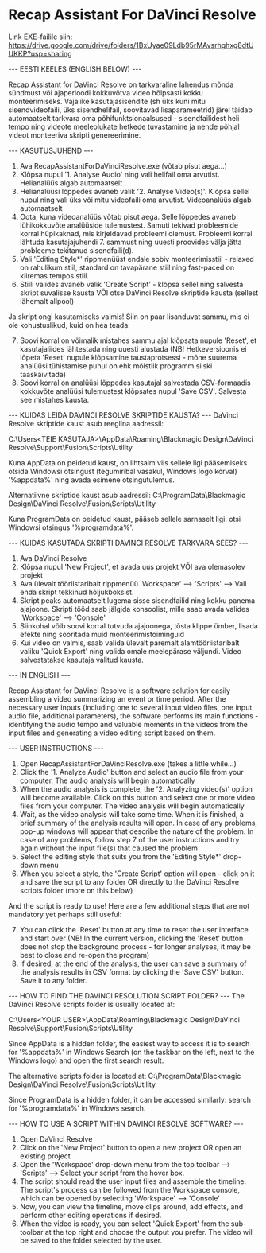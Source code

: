 # Recap Assistant For DaVinci Resolve

Link EXE-failile siin: https://drive.google.com/drive/folders/1BxUyae09Ldb95rMAvsrhghxg8dtUUKKP?usp=sharing

--- EESTI KEELES (ENGLISH BELOW) ---

Recap Assistant for DaVinci Resolve on tarkvaraline lahendus mõnda sündmust või ajaperioodi kokkuvõtva video hõlpsasti kokku monteerimiseks. Vajalike kasutajasisendite (sh üks kuni mitu sisendvideofaili, üks sisendhelifail, soovitavad lisaparameetrid) järel täidab automaatselt tarkvara oma põhifunktsionaalsused - sisendfailidest heli tempo ning videote meeleolukate hetkede tuvastamine ja nende põhjal videot monteeriva skripti genereerimine.

--- KASUTUSJUHEND ---
1. Ava RecapAssistantForDaVinciResolve.exe (võtab pisut aega...)
2. Klõpsa nupul '1. Analyse Audio' ning vali helifail oma arvutist. Helianalüüs algab automaatselt
3. Helianalüüsi lõppedes avaneb valik '2. Analyse Video(s)'. Klõpsa sellel nupul ning vali üks või mitu videofaili oma arvutist. Videoanalüüs algab automaatselt
4. Oota, kuna videoanalüüs võtab pisut aega. Selle lõppedes avaneb lühikokkuvõte analüüside tulemustest. Samuti tekivad probleemide korral hüpikaknad, mis kirjeldavad probleemi olemust. Probleemi korral lähtuda kasutajajuhendi 7. sammust ning uuesti proovides välja jätta probleeme tekitanud sisendfaili(d).
5. Vali 'Editing Style*' rippmenüüst endale sobiv monteerimisstiil - relaxed on rahulikum stiil, standard on tavapärane stiil ning fast-paced on kiiremas tempos stiil.
6. Stiili valides avaneb valik 'Create Script' - klõpsa sellel ning salvesta skript suvalisse kausta VÕI otse DaVinci Resolve skriptide kausta (sellest lähemalt allpool)

Ja skript ongi kasutamiseks valmis! Siin on paar lisanduvat sammu, mis ei ole kohustuslikud, kuid on hea teada:

7. Soovi korral on võimalik mistahes sammu ajal klõpsata nupule 'Reset', et kasutajaliides lähtestada ning uuesti alustada (NB! Hetkeversioonis ei lõpeta 'Reset' nupule klõpsamine taustaprotsessi - mõne suurema analüüsi tühistamise puhul on ehk mõistlik programm siiski taaskäivitada)
8. Soovi korral on analüüsi lõppedes kasutajal salvestada CSV-formaadis kokkuvõte analüüsi tulemustest klõpsates nupul 'Save CSV'. Salvesta see mistahes kausta.

--- KUIDAS LEIDA DAVINCI RESOLVE SKRIPTIDE KAUSTA? ---
DaVinci Resolve skriptide kaust asub reeglina aadressil:

C:\Users\<TEIE KASUTAJA>\AppData\Roaming\Blackmagic Design\DaVinci Resolve\Support\Fusion\Scripts\Utility

Kuna AppData on peidetud kaust, on lihtsaim viis sellele ligi pääsemiseks otsida Windowsi otsingust (tegumiribal vasakul, Windows logo kõrval) '%appdata%' ning avada esimene otsingutulemus.

Alternatiivne skriptide kaust asub aadressil:
C:\ProgramData\Blackmagic Design\DaVinci Resolve\Fusion\Scripts\Utility

Kuna ProgramData on peidetud kaust, pääseb sellele sarnaselt ligi: otsi Windowsi otsingus '%programdata%'.

--- KUIDAS KASUTADA SKRIPTI DAVINCI RESOLVE TARKVARA SEES? ---
1. Ava DaVinci Resolve
2. Klõpsa nupul 'New Project', et avada uus projekt VÕI ava olemasolev projekt
3. Ava ülevalt tööriistaribalt rippmenüü 'Workspace' --> 'Scripts' --> Vali enda skript tekkinud hõljukboksist.
4. Skript peaks automaatselt lugema sisse sisendfailid ning kokku panema ajajoone. Skripti tööd saab jälgida konsoolist, mille saab avada valides 'Workspace' --> 'Console'
5. Siinkohal võib soovi korral tutvuda ajajoonega, tõsta klippe ümber, lisada efekte ning sooritada muid monteerimistoiminguid
6. Kui video on valmis, saab valida ülevalt paremalt alamtööriistaribalt valiku 'Quick Export' ning valida omale meelepärase väljundi. Video salvestatakse kasutaja valitud kausta.



--- IN ENGLISH ---

Recap Assistant for DaVinci Resolve is a software solution for easily assembling a video summarizing an event or time period. After the necessary user inputs (including one to several input video files, one input audio file, additional parameters), the software performs its main functions - identifying the audio tempo and valuable moments in the videos from the input files and generating a video editing script based on them.

--- USER INSTRUCTIONS ---
1. Open RecapAssistantForDaVinciResolve.exe (takes a little while...)
2. Click the '1. Analyze Audio' button and select an audio file from your computer. The audio analysis will begin automatically
3. When the audio analysis is complete, the '2. Analyzing video(s)' option will become available. Click on this button and select one or more video files from your computer. The video analysis will begin automatically
4. Wait, as the video analysis will take some time. When it is finished, a brief summary of the analysis results will open. In case of any problems, pop-up windows will appear that describe the nature of the problem. In case of any problems, follow step 7 of the user instructions and try again without the input file(s) that caused the problem
5. Select the editing style that suits you from the 'Editing Style*' drop-down menu
6. When you select a style, the 'Create Script' option will open - click on it and save the script to any folder OR directly to the DaVinci Resolve scripts folder (more on this below)

And the script is ready to use! Here are a few additional steps that are not mandatory yet perhaps still useful:

7. You can click the 'Reset' button at any time to reset the user interface and start over (NB! In the current version, clicking the 'Reset' button does not stop the background process - for longer analyses, it may be best to close and re-open the program)
8. If desired, at the end of the analysis, the user can save a summary of the analysis results in CSV format by clicking the 'Save CSV' button. Save it to any folder.

--- HOW TO FIND THE DAVINCI RESOLUTION SCRIPT FOLDER? ---
The DaVinci Resolve scripts folder is usually located at:

C:\Users\<YOUR USER>\AppData\Roaming\Blackmagic Design\DaVinci Resolve\Support\Fusion\Scripts\Utility

Since AppData is a hidden folder, the easiest way to access it is to search for '%appdata%' in Windows Search (on the taskbar on the left, next to the Windows logo) and open the first search result.

The alternative scripts folder is located at:
C:\ProgramData\Blackmagic Design\DaVinci Resolve\Fusion\Scripts\Utility

Since ProgramData is a hidden folder, it can be accessed similarly: search for '%programdata%' in Windows search.

--- HOW TO USE A SCRIPT WITHIN DAVINCI RESOLVE SOFTWARE? ---
1. Open DaVinci Resolve
2. Click on the 'New Project' button to open a new project OR open an existing project
3. Open the 'Workspace' drop-down menu from the top toolbar --> 'Scripts' --> Select your script from the hover box.
4. The script should read the user input files and assemble the timeline. The script's process can be followed from the Workspace console, which can be opened by selecting 'Workspace' --> 'Console'
5. Now, you can view the timeline, move clips around, add effects, and perform other editing operations if desired.
6. When the video is ready, you can select 'Quick Export' from the sub-toolbar at the top right and choose the output you prefer. The video will be saved to the folder selected by the user.
